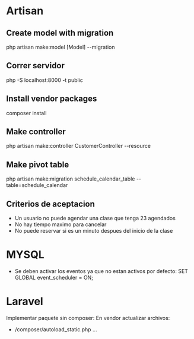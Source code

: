 # Artisan

## Create model with migration
php artisan make:model [Model] --migration

## Correr servidor
php -S localhost:8000 -t public

## Install vendor packages
composer install

## Make controller
php artisan make:controller CustomerController --resource

## Make pivot table
php artisan make:migration schedule_calendar_table --table=schedule_calendar

## Criterios de aceptacion
- Un usuario no puede agendar una clase que tenga 23 agendados
- No hay tiempo maximo para cancelar
- No puede reservar si es un minuto despues del inicio de la clase

# MYSQL
- Se deben activar los eventos ya que no estan activos por defecto: SET GLOBAL event_scheduler = ON;

# Laravel
Implementar paquete sin composer:
En vendor actualizar archivos:
- /composer/autoload_static.php
...



